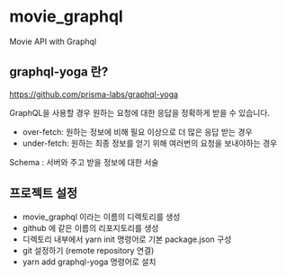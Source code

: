 # movie_graphql
Movie API with Graphql

## graphql-yoga 란?
https://github.com/prisma-labs/graphql-yoga

GraphQL을 사용할 경우 원하는 요청에 대한 응답을 정확하게 받을 수 있습니다.
- over-fetch: 원하는 정보에 비해 필요 이상으로 더 많은 응답 받는 경우
- under-fetch: 원하는 최종 정보를 얻기 위해 여러번의 요청을 보내야하는 경우

Schema
: 서버와 주고 받을 정보에 대한 서술

## 프로젝트 설정
- movie_graphql 이라는 이름의 디렉토리를 생성
- github 에 같은 이름의 리포지토리를 생성
- 디렉토리 내부에서 yarn init 명령어로 기본 package.json 구성
- git 설정하기 (remote repository 연결)
- yarn add graphql-yoga 명령어로 설치